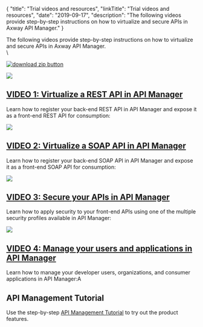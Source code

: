 {
"title": "Trial videos and resources",
"linkTitle": "Trial videos and resources",
"date": "2019-09-17",
"description": "The following videos provide step-by-step instructions on how to virtualize and secure APIs in Axway API Manager."
}
﻿

The following videos provide step-by-step instructions on how to virtualize and secure APIs in Axway API Manager.\
\

[![download zip button](/Images/downloadzip.png)](API_Management_Trial_assets.zip)

![](/Images/divider-horizon-line1.png)

[VIDEO 1: Virtualize a REST API in API Manager](https://youtu.be/M6fzOWUCz4M)
-----------------------------------------------------------------------------

Learn how to register your back-end REST API in API Manager and expose it as a front-end REST API for consumption:

![](/Images/divider-horizon-line1.png)

[VIDEO 2: Virtualize a SOAP API in API Manager](https://youtu.be/TNxBrgE9-FA)
-----------------------------------------------------------------------------

Learn how to register your back-end SOAP API in API Manager and expose it as a front-end SOAP API for consumption:

![](/Images/divider-horizon-line1.png)

[VIDEO 3: Secure your APIs in API Manager](https://youtu.be/gOHKch-lEJ0)
------------------------------------------------------------------------

Learn how to apply security to your front-end APIs using one of the multiple security profiles available in API Manager:

![](/Images/divider-horizon-line1.png)

[VIDEO 4: Manage your users and applications in API Manager](https://youtu.be/DYpe8DfAJlQ)
------------------------------------------------------------------------------------------

Learn how to manage your developer users, organizations, and consumer applications in API Manager:A

API Management Tutorial
-----------------------

Use the step-by-step
[API Management Tutorial](/bundle/APIManagement_tutorial_allOS_en_HTML5/)
to try out the product features.
